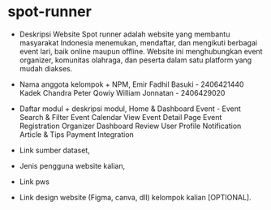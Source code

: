 # spot-runner
- Deskripsi Website
Spot runner adalah website yang membantu masyarakat Indonesia menemukan, mendaftar, dan mengikuti berbagai event lari, baik online maupun offline. Website ini menghubungkan event organizer, komunitas olahraga, dan peserta dalam satu platform yang mudah diakses. 

- Nama anggota kelompok + NPM, 
Emir Fadhil Basuki - 2406421440 
Kadek Chandra 
Peter 
Qowiy 
William Jonnatan - 2406429020

- Daftar modul + deskripsi modul,
Home & Dashboard Event - 
Event Search & Filter
Event Calendar View
Event Detail Page
Event Registration
Organizer Dashboard
Review
User Profile
Notification
Article & Tips
Payment Integration

- Link sumber dataset,

- Jenis pengguna website kalian,

- Link pws

- Link design website (Figma, canva, dll) kelompok kalian [OPTIONAL].
